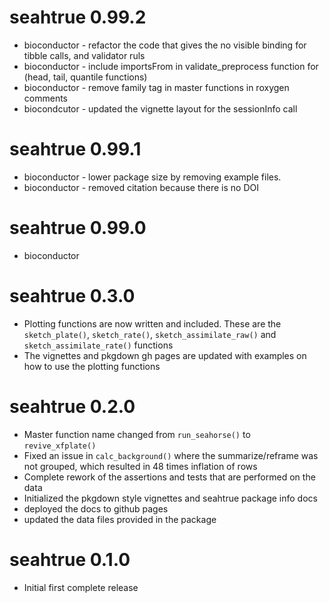 # seahtrue 0.99.2

* bioconductor - refactor the code that gives the no visible binding for tibble calls, and validator ruls
* bioconductor - include importsFrom in validate_preprocess function for (head, tail, quantile functions)
* bioconductor - remove family tag in master functions in roxygen comments
* biocondcutor - updated the vignette layout for the sessionInfo call

# seahtrue 0.99.1

* bioconductor - lower package size by removing example files.
* bioconductor - removed citation because there is no DOI

# seahtrue 0.99.0

* bioconductor

# seahtrue 0.3.0

* Plotting functions are now written and included. These are the `sketch_plate()`, `sketch_rate()`, `sketch_assimilate_raw()` and `sketch_assimilate_rate()` functions
* The vignettes and pkgdown gh pages are updated with examples on how to use the plotting functions

# seahtrue 0.2.0

* Master function name changed from `run_seahorse()` to `revive_xfplate()`
* Fixed an issue in `calc_background()` where the summarize/reframe was not grouped, which resulted in 48 times inflation of rows
* Complete rework of the assertions and tests that are performed on the data
* Initialized the pkgdown style vignettes and seahtrue package info docs
* deployed the docs to github pages
* updated the data files provided in the package

# seahtrue 0.1.0

* Initial first complete release
